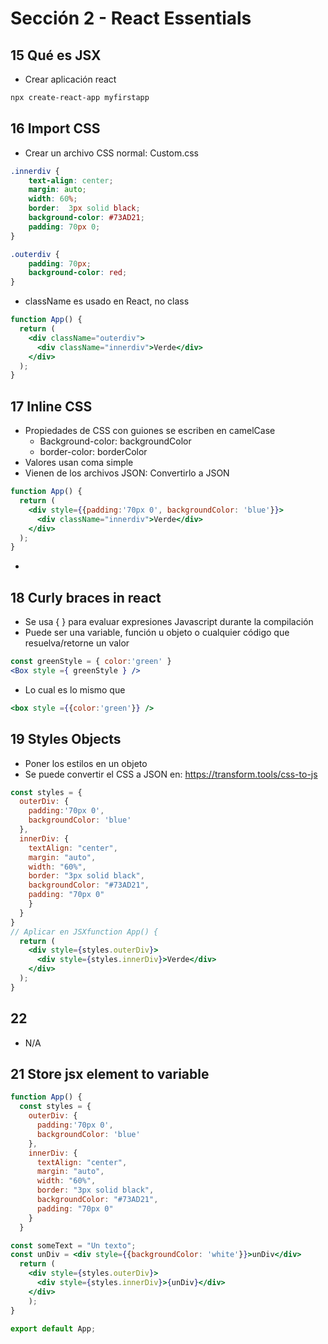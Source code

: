 # Sección 2 - React Essentials

## 15 Qué es JSX

- Crear aplicación react

```bash
npx create-react-app myfirstapp
```

## 16 Import CSS

- Crear un archivo CSS normal: Custom.css

````css
.innerdiv {
	text-align: center;
	margin: auto;
	width: 60%;
	border:  3px solid black;
	background-color: #73AD21;
	padding: 70px 0;
}

.outerdiv {
	padding: 70px;
	background-color: red;
}
````



- className es usado en React, no class

````jsx
function App() {
  return (
    <div className="outerdiv">
      <div className="innerdiv">Verde</div>
    </div>
  );
}
````

## 17 Inline CSS

- Propiedades de CSS con guiones se escriben en camelCase
  - Background-color: backgroundColor
  - border-color: borderColor
- Valores usan coma simple
- Vienen de los archivos JSON: Convertirlo a JSON

````jsx
function App() {
  return (
    <div style={{padding:'70px 0', backgroundColor: 'blue'}}>
      <div className="innerdiv">Verde</div>
    </div>
  );
}
````

- 

## 18 Curly braces in react

- Se usa { } para evaluar expresiones Javascript durante la compilación
- Puede ser una variable, función u objeto o cualquier código que resuelva/retorne un valor

````jsx
const greenStyle = { color:'green' }
<Box style ={ greenStyle } />
````

- Lo cual es lo mismo que

````jsx
<box style ={{color:'green'}} />
````

## 19 Styles Objects

- Poner los estilos en un objeto
- Se puede convertir el CSS a JSON en: https://transform.tools/css-to-js

````jsx
const styles = {
  outerDiv: {
    padding:'70px 0', 
    backgroundColor: 'blue'
  },
  innerDiv: {
    textAlign: "center",
    margin: "auto",
    width: "60%",
    border: "3px solid black",
    backgroundColor: "#73AD21",
    padding: "70px 0"
    }
  }
}
// Aplicar en JSXfunction App() {
  return (
    <div style={styles.outerDiv}>
      <div style={styles.innerDiv}>Verde</div>
    </div>
  );
}
````

## 22

- N/A

## 21 Store jsx element to variable

```jsx
function App() {
  const styles = {
    outerDiv: {
      padding:'70px 0', 
      backgroundColor: 'blue'
    },
    innerDiv: {
      textAlign: "center",
      margin: "auto",
      width: "60%",
      border: "3px solid black",
      backgroundColor: "#73AD21",
      padding: "70px 0"
    }
  }

const someText = "Un texto";
const unDiv = <div style={{backgroundColor: 'white'}}>unDiv</div>
  return (
    <div style={styles.outerDiv}>
      <div style={styles.innerDiv}>{unDiv}</div>
    </div>
    );
}

export default App;

```

